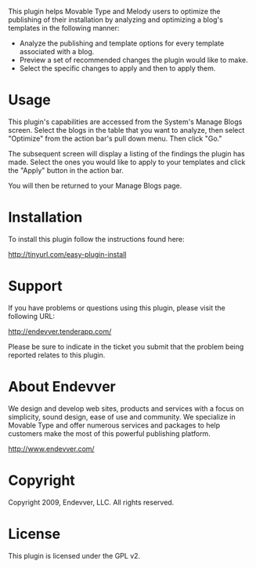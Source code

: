 This plugin helps Movable Type and Melody users to optimize the
publishing of their installation by analyzing and optimizing a 
blog's templates in the following manner:

* Analyze the publishing and template options for every template 
  associated with a blog.
* Preview a set of recommended changes the plugin would like to
  make.
* Select the specific changes to apply and then to apply them.

# Usage

This plugin's capabilities are accessed from the System's Manage
Blogs screen. Select the blogs in the table that you want to analyze,
then select "Optimize" from the action bar's pull down menu. Then
click "Go."

The subsequent screen will display a listing of the findings the
plugin has made. Select the ones you would like to apply to your
templates and click the "Apply" button in the action bar.

You will then be returned to your Manage Blogs page.

# Installation

To install this plugin follow the instructions found here:

http://tinyurl.com/easy-plugin-install

# Support

If you have problems or questions using this plugin, please visit the
following URL:

http://endevver.tenderapp.com/

Please be sure to indicate in the ticket you submit that the problem being
reported relates to this plugin.

# About Endevver

We design and develop web sites, products and services with a focus on 
simplicity, sound design, ease of use and community. We specialize in 
Movable Type and offer numerous services and packages to help customers 
make the most of this powerful publishing platform.

http://www.endevver.com/

# Copyright

Copyright 2009, Endevver, LLC. All rights reserved.

# License

This plugin is licensed under the GPL v2.